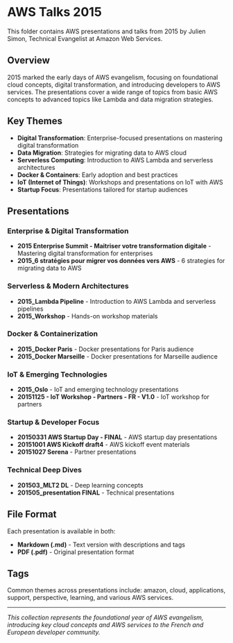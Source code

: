 # AWS Talks 2015

This folder contains AWS presentations and talks from 2015 by Julien Simon, Technical Evangelist at Amazon Web Services.

## Overview
2015 marked the early days of AWS evangelism, focusing on foundational cloud concepts, digital transformation, and introducing developers to AWS services. The presentations cover a wide range of topics from basic AWS concepts to advanced topics like Lambda and data migration strategies.

## Key Themes
- **Digital Transformation**: Enterprise-focused presentations on mastering digital transformation
- **Data Migration**: Strategies for migrating data to AWS cloud
- **Serverless Computing**: Introduction to AWS Lambda and serverless architectures
- **Docker & Containers**: Early adoption and best practices
- **IoT (Internet of Things)**: Workshops and presentations on IoT with AWS
- **Startup Focus**: Presentations tailored for startup audiences

## Presentations

### Enterprise & Digital Transformation
- **2015 Enterprise Summit - Maitriser votre transformation digitale** - Mastering digital transformation for enterprises
- **2015_6 stratégies pour migrer vos données vers AWS** - 6 strategies for migrating data to AWS

### Serverless & Modern Architectures
- **2015_Lambda Pipeline** - Introduction to AWS Lambda and serverless pipelines
- **2015_Workshop** - Hands-on workshop materials

### Docker & Containerization
- **2015_Docker Paris** - Docker presentations for Paris audience
- **2015_Docker Marseille** - Docker presentations for Marseille audience

### IoT & Emerging Technologies
- **2015_Oslo** - IoT and emerging technology presentations
- **20151125 - IoT Workshop - Partners - FR - V1.0** - IoT workshop for partners

### Startup & Developer Focus
- **20150331 AWS Startup Day - FINAL** - AWS startup day presentations
- **20151001 AWS Kickoff draft4** - AWS kickoff event materials
- **20151027 Serena** - Partner presentations

### Technical Deep Dives
- **201503_MLT2 DL** - Deep learning concepts
- **201505_presentation FINAL** - Technical presentations

## File Format
Each presentation is available in both:
- **Markdown (.md)** - Text version with descriptions and tags
- **PDF (.pdf)** - Original presentation format

## Tags
Common themes across presentations include: amazon, cloud, applications, support, perspective, learning, and various AWS services.

---
*This collection represents the foundational year of AWS evangelism, introducing key cloud concepts and AWS services to the French and European developer community.* 